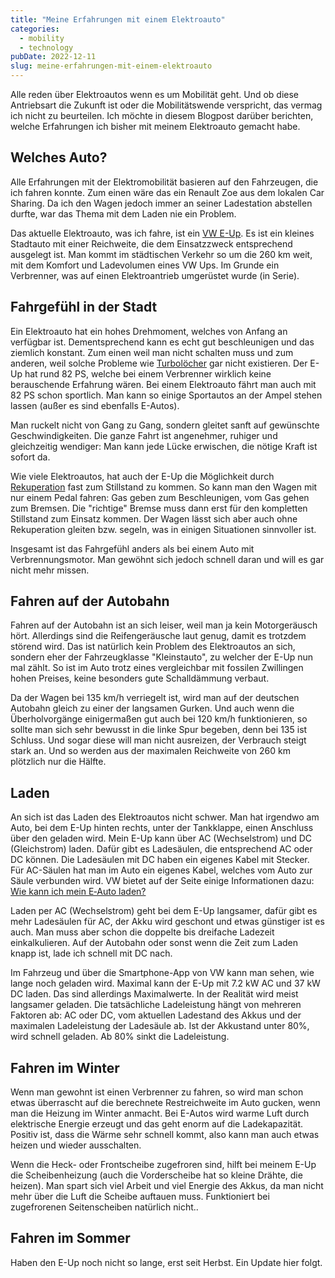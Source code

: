 ```yaml
---
title: "Meine Erfahrungen mit einem Elektroauto"
categories:
  - mobility
  - technology
pubDate: 2022-12-11
slug: meine-erfahrungen-mit-einem-elektroauto
---
```


Alle reden über Elektroautos wenn es um Mobilität geht. Und ob diese Antriebsart die Zukunft ist oder die Mobilitätswende verspricht, das vermag ich nicht zu beurteilen. Ich möchte in diesem Blogpost darüber berichten, welche Erfahrungen ich bisher mit meinem Elektroauto gemacht habe.

<!-- excerpt -->

## Welches Auto?

Alle Erfahrungen mit der Elektromobilität basieren auf den Fahrzeugen, die ich fahren konnte. Zum einen wäre das ein Renault Zoe aus dem lokalen Car Sharing. Da ich den Wagen jedoch immer an seiner Ladestation abstellen durfte, war das Thema mit dem Laden nie ein Problem.

Das aktuelle Elektroauto, was ich fahre, ist ein [VW E-Up](https://www.volkswagen.de/de/modelle/e-up.html). Es ist ein kleines Stadtauto mit einer Reichweite, die dem Einsatzzweck entsprechend ausgelegt ist. Man kommt im städtischen Verkehr so um die 260 km weit, mit dem Komfort und Ladevolumen eines VW Ups. Im Grunde ein Verbrenner, was auf einen Elektroantrieb umgerüstet wurde (in Serie).

## Fahrgefühl in der Stadt

Ein Elektroauto hat ein hohes Drehmoment, welches von Anfang an verfügbar ist. Dementsprechend kann es echt gut beschleunigen und das ziemlich konstant. Zum einen weil man nicht schalten muss und zum anderen, weil solche Probleme wie [Turbolöcher](https://www.autotuning.de/was-ist-das-turboloch/) gar nicht existieren. Der E-Up hat rund 82 PS, welche bei einem Verbrenner wirklich keine berauschende Erfahrung wären. Bei einem Elektroauto fährt man auch mit 82 PS schon sportlich. Man kann so einige Sportautos an der Ampel stehen lassen (außer es sind ebenfalls E-Autos).

Man ruckelt nicht von Gang zu Gang, sondern gleitet sanft auf gewünschte Geschwindigkeiten. Die ganze Fahrt ist angenehmer, ruhiger und gleichzeitig wendiger: Man kann jede Lücke erwischen, die nötige Kraft ist sofort da.

Wie viele Elektroautos, hat auch der E-Up die Möglichkeit durch [Rekuperation](<https://de.wikipedia.org/wiki/Rekuperation_(Technik)>) fast zum Stillstand zu kommen. So kann man den Wagen mit nur einem Pedal fahren: Gas geben zum Beschleunigen, vom Gas gehen zum Bremsen. Die "richtige" Bremse muss dann erst für den kompletten Stillstand zum Einsatz kommen. Der Wagen lässt sich aber auch ohne Rekuperation gleiten bzw. segeln, was in einigen Situationen sinnvoller ist.

Insgesamt ist das Fahrgefühl anders als bei einem Auto mit Verbrennungsmotor. Man gewöhnt sich jedoch schnell daran und will es gar nicht mehr missen.

## Fahren auf der Autobahn

Fahren auf der Autobahn ist an sich leiser, weil man ja kein Motorgeräusch hört. Allerdings sind die Reifengeräusche laut genug, damit es trotzdem störend wird. Das ist natürlich kein Problem des Elektroautos an sich, sondern eher der Fahrzeugklasse "Kleinstauto", zu welcher der E-Up nun mal zählt. So ist im Auto trotz eines vergleichbar mit fossilen Zwillingen hohen Preises, keine besonders gute Schalldämmung verbaut.

Da der Wagen bei 135 km/h verriegelt ist, wird man auf der deutschen Autobahn gleich zu einer der langsamen Gurken. Und auch wenn die Überholvorgänge einigermaßen gut auch bei 120 km/h funktionieren, so sollte man sich sehr bewusst in die linke Spur begeben, denn bei 135 ist Schluss. Und sogar diese will man nicht ausreizen, der Verbrauch steigt stark an. Und so werden aus der maximalen Reichweite von 260 km plötzlich nur die Hälfte.

## Laden

An sich ist das Laden des Elektroautos nicht schwer. Man hat irgendwo am Auto, bei dem E-Up hinten rechts, unter der Tankklappe, einen Anschluss über den geladen wird. Mein E-Up kann über AC (Wechselstrom) und DC (Gleichstrom) laden. Dafür gibt es Ladesäulen, die entsprechend AC oder DC können. Die Ladesäulen mit DC haben ein eigenes Kabel mit Stecker. Für AC-Säulen hat man im Auto ein eigenes Kabel, welches vom Auto zur Säule verbunden wird. VW bietet auf der Seite einige Informationen dazu: [Wie kann ich mein E‑Auto laden?](https://www.volkswagen.de/de/elektrofahrzeuge/laden-und-reichweite/wie-kann-ich-laden.html)

Laden per AC (Wechselstrom) geht bei dem E-Up langsamer, dafür gibt es mehr Ladesäulen für AC, der Akku wird geschont und etwas günstiger ist es auch. Man muss aber schon die doppelte bis dreifache Ladezeit einkalkulieren. Auf der Autobahn oder sonst wenn die Zeit zum Laden knapp ist, lade ich schnell mit DC nach.

Im Fahrzeug und über die Smartphone-App von VW kann man sehen, wie lange noch geladen wird. Maximal kann der E-Up mit 7.2 kW AC und 37 kW DC laden. Das sind allerdings Maximalwerte. In der Realität wird meist langsamer geladen. Die tatsächliche Ladeleistung hängt von mehreren Faktoren ab: AC oder DC, vom aktuellen Ladestand des Akkus und der maximalen Ladeleistung der Ladesäule ab. Ist der Akkustand unter 80%, wird schnell geladen. Ab 80% sinkt die Ladeleistung.

## Fahren im Winter

Wenn man gewohnt ist einen Verbrenner zu fahren, so wird man schon etwas überrascht auf die berechnete Restreichweite im Auto gucken, wenn man die Heizung im Winter anmacht. Bei E-Autos wird warme Luft durch elektrische Energie erzeugt und das geht enorm auf die Ladekapazität. Positiv ist, dass die Wärme sehr schnell kommt, also kann man auch etwas heizen und wieder ausschalten.

Wenn die Heck- oder Frontscheibe zugefroren sind, hilft bei meinem E-Up die Scheibenheizung (auch die Vorderscheibe hat so kleine Drähte, die heizen). Man spart sich viel Arbeit und viel Energie des Akkus, da man nicht mehr über die Luft die Scheibe auftauen muss. Funktioniert bei zugefrorenen Seitenscheiben natürlich nicht..

## Fahren im Sommer

Haben den E-Up noch nicht so lange, erst seit Herbst. Ein Update hier folgt.
